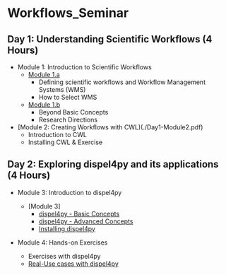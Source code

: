 # Workflows_Seminar

## Day 1: Understanding Scientific Workflows (4 Hours)

- Module 1: Introduction to Scientific Workflows
  - [Module 1.a](./Day1-Module1.a.pdf)
    - Defining scientific workflows and Workflow Management Systems (WMS)
    - How to Select WMS
  - [Module 1.b](./Day1-Module1.b.pdf)
    - Beyond Basic Concepts
    - Research Directions
- [Module 2: Creating Workflows with CWL)(./Day1-Module2.pdf)
  - Introduction to CWL
  - Installing CWL & Exercise

## Day 2: Exploring dispel4py and its applications (4 Hours)

- Module 3: Introduction to dispel4py
  - [Module 3]
    - [dispel4py - Basic Concepts](./Day2-Module3a.pdf)
    - [dispel4py - Advanced Concepts](./Day2-Module3b.pdf)
    - [Installing dispel4py](https://github.com/StreamingFlow/d4py)

- Module 4: Hands-on Exercises
  - Exercises with dispel4py
  - [Real-Use cases with dispel4py](./https://github.com/StreamingFlow/d4py_workflows)

